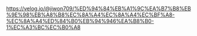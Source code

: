 https://velog.io/@jiwon709/%ED%94%84%EB%A1%9C%EA%B7%B8%EB%9E%98%EB%A8%B8%EC%8A%A4%EC%8A%A4%EC%BF%A8-%EC%8A%A4%ED%84%B0%EB%94%946%EA%B8%B0-1%EC%A3%BC%EC%B0%A8
